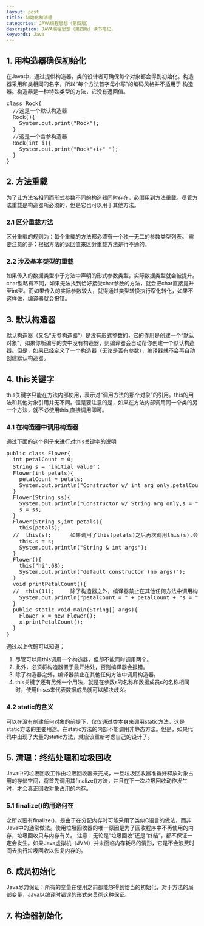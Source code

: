 ```yaml
---
layout: post
title: 初始化和清理
categories: JAVA编程思想（第四版）
description: JAVA编程思想（第四版）读书笔记。
keywords: Java 
---
```


## 1. 用构造器确保初始化

在Java中，通过提供构造器，类的设计者可确保每个对象都会得到初始化。构造器采用和类相同的名字，所以“每个方法首字母小写”的编码风格并不适用于
构造器。构造器是一种特殊类型的方法，它没有返回值。

<pre class=”brush: java; gutter: true;”>
class Rock{
  //这是一个默认构造器
  Rock(){
    System.out.print("Rock");
  }
  //这是一个含参构造器
  Rock(int i){
    System.out.print("Rock"+i+" ");
  }
}
</pre>

## 2. 方法重载

为了让方法名相同而形式参数不同的构造器同时存在，必须用到方法重载。尽管方法重载是构造器所必须的，但是它也可以用于其他方法。

### 2.1 区分重载方法

区分重载的规则为：每个重载的方法都必须有一个独一无二的参数类型列表。
需要注意的是：根据方法的返回值来区分重载方法是行不通的。

### 2.2 涉及基本类型的重载

如果传入的数据类型小于方法中声明的形式参数类型，实际数据类型就会被提升。char型略有不同，如果无法找到恰好接受char参数的方法，就会把char直接提升至int型。而如果传入的实际参数较大，就得通过类型转换执行窄化转化，如果不这样做，编译器就会报错。

## 3. 默认构造器

默认构造器（又名“无参构造器”）是没有形式参数的，它的作用是创建一个“默认对象”，如果你所编写的类中没有构造器，则编译器会自动帮你创建一个默认构造器。但是，如果已经定义了一个构造器（无论是否有参数），编译器就不会再自动创建默认构造器。

## 4. this关键字

this关键字只能在方法内部使用，表示对“调用方法的那个对象”的引用。this的用法和其他对象引用并无不同。但是要注意的是，如果在方法内部调用同一个类的另一个方法，就不必使用this,直接调用即可。

### 4.1 在构造器中调用构造器

通过下面的这个例子来进行对this关键字的说明

<pre class=”brush: java; gutter: true;”>
public class Flower{
  int petalCount = 0;
  String s = "initial value"；
  Flower(int petals){
    petalCount = petals;
    System.out.println("Constructor w/ int arg only,petalCount = " + petalCount);
  }
  Flower(String ss){
    System.out.println("Constructor w/ String arg only,s = " + ss);
    s = ss;
  }
  Flower(String s,int petals){
    this(petals);
  //  this(s);      如果调用了this(petals)之后再次调用this(s),会报错
    this.s = s;
    System.out.println("String & int args");
  }
  Flower(){
    this("hi",68);
    System.out.println("default constructor (no args)");
  }  
  void printPetalCount(){
  //  this(11);     除了构造器之外，编译器禁止在其他任何方法中调用构造器
    System.out.println("petalCount = " + petalCount + "s = " + s);
  }
  public static void main(String[] args){
    Flower x = new Flower();
    x.printPetalCount();
  }
}
</pre>

通过以上代码可以知道：
1. 尽管可以用this调用一个构造器，但却不能同时调用两个。
2. 此外，必须将构造器置于最开始处，否则编译器会报错。
3. 除了构造器之外，编译器禁止在其他任何方法中调用构造器。
4. this关键字还有另外一个用法，就是在参数s的名称和数据成员s的名称相同时，使用this.s来代表数据成员就可以解决歧义。

### 4.2 static的含义

可以在没有创建任何对象的前提下，仅仅通过类本身来调用static方法，这是static方法的主要用途。在static方法的内部不能调用非静态方法。但是，如果代码中出现了大量的static方法，就应该重新考虑自己的设计了。

## 5. 清理：终结处理和垃圾回收

Java中的垃圾回收工作由垃圾回收器来完成，一旦垃圾回收器准备好释放对象占用的存储空间，将首先调用其finalize()方法，并且在下一次垃圾回收动作发生时，才会真正回收对象占用的内存。

### 5.1 finalize()的用途何在

之所以要有finalize()，是由于在分配内存时可能采用了类似C语言的做法，而非Java中的通常做法。使用垃圾回收器的唯一原因是为了回收程序中不再使用的内存，垃圾回收只与内存有关。
注意：无论是“垃圾回收”还是“终结”，都不保证一定会发生。如果Java虚拟机（JVM）并未面临内存耗尽的情形，它是不会浪费时间去执行垃圾回收以恢复内存的。

## 6. 成员初始化

Java尽力保证：所有的变量在使用之前都能够得到恰当的初始化，对于方法的局部变量，Java以编译时错误的形式来贯彻这种保证。

## 7. 构造器初始化


